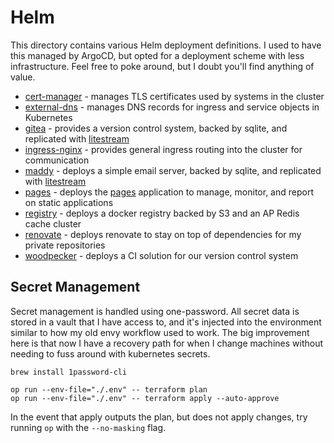 # Helm

This directory contains various Helm deployment definitions. I used to have this managed by ArgoCD, but opted for a
deployment scheme with less infrastructure. Feel free to poke around, but I doubt you'll find anything of value.

- [cert-manager](cert-manager) - manages TLS certificates used by systems in the cluster
- [external-dns](external-dns) - manages DNS records for ingress and service objects in Kubernetes
- [gitea](gitea) - provides a version control system, backed by sqlite, and replicated with [litestream][]
- [ingress-nginx](ingress-nginx) - provides general ingress routing into the cluster for communication
- [maddy](maddy) - deploys a simple email server, backed by sqlite, and replicated with [litestream][]
- [pages](pages) - deploys the [pages](https://github.com/mjpitz/pages) application to manage, monitor, and report on static applications
- [registry](registry) - deploys a docker registry backed by S3 and an AP Redis cache cluster
- [renovate](renovate) - deploys renovate to stay on top of dependencies for my private repositories
- [woodpecker](woodpecker) - deploys a CI solution for our version control system

[litestream]: https://litestream.io

## Secret Management

Secret management is handled using one-password. All secret data is stored in a vault that I have access to, and it's
injected into the environment similar to how my old envy workflow used to work. The big improvement here is that now I
have a recovery path for when I change machines without needing to fuss around with kubernetes secrets.

```shell
brew install 1password-cli

op run --env-file="./.env" -- terraform plan
op run --env-file="./.env" -- terraform apply --auto-approve
```

In the event that apply outputs the plan, but does not apply changes, try running `op` with the `--no-masking` flag.
